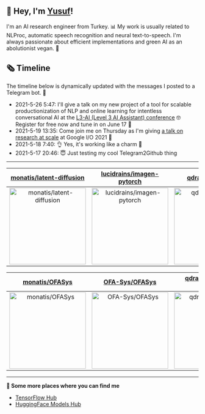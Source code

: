 ## 👋 Hey, I'm [Yusuf](https://www.linkedin.com/in/yusuf-sar%C4%B1g%C3%B6z-4bb826ba/)!

I'm an AI research engineer from Turkey. 📊 My work is usually related to NLProc, automatic speech recognition and neural text-to-speech. I'm always passionate about efficient implementations and green AI as an abolutionist vegan. 🌱
## 🗞️ Timeline
The timeline below is dynamically updated with the messages I posted to a Telegram bot. 🤖
- 2021-5-26 5:47: I'll give a talk on my new project of a tool for scalable productionization of NLP and online learning for intentless conversational AI at the [L3-AI (Level 3 AI Assistant) conference](https://l3-ai.dev) 🤓 Register for free now and tune in on June 17 🤙
- 2021-5-19 13:35: Come join me on Thursday as I'm giving [a talk on research at scale](https://gdg.community.dev/events/details/google-io-community-lounge-meetups-presents-machine-learning-developers-meetup-emeaapac/) at Google I/O 2021 🎉
- 2021-5-18 7:40: 👌 Yes, it's working like a charm 🥳
- 2021-5-17 20:46: 😇 Just testing my cool Telegram2Github thing

---

| [monatis/latent-diffusion](https://github.com/monatis/latent-diffusion) | [lucidrains/imagen-pytorch](https://github.com/lucidrains/imagen-pytorch) | [qdrant/quaterion](https://github.com/qdrant/quaterion) |
| :-: | :-: | :-: |
| <a href="https://github.com/monatis/latent-diffusion"><img src="https://github.com/monatis/monatis/raw/main/DISPLAY.jpg" alt="monatis/latent-diffusion" title="monatis/latent-diffusion" width="200" height="200"></a> | <a href="https://github.com/lucidrains/imagen-pytorch"><img src="https://github.com/monatis/monatis/raw/main/DISPLAY.jpg" alt="lucidrains/imagen-pytorch" title="lucidrains/imagen-pytorch" width="200" height="200"></a> | <a href="https://github.com/qdrant/quaterion"><img src="https://github.com/monatis/monatis/raw/main/DISPLAY.jpg" alt="qdrant/quaterion" title="qdrant/quaterion" width="200" height="200"></a> |

| [monatis/OFASys](https://github.com/monatis/OFASys) | [OFA-Sys/OFASys](https://github.com/OFA-Sys/OFASys) | [qdrant/quaterion-models](https://github.com/qdrant/quaterion-models) |
| :-: | :-: | :-: |
| <a href="https://github.com/monatis/OFASys"><img src="https://github.com/monatis/monatis/raw/main/DISPLAY.jpg" alt="monatis/OFASys" title="monatis/OFASys" width="200" height="200"></a> | <a href="https://github.com/OFA-Sys/OFASys"><img src="https://github.com/monatis/monatis/raw/main/DISPLAY.jpg" alt="OFA-Sys/OFASys" title="OFA-Sys/OFASys" width="200" height="200"></a> | <a href="https://github.com/qdrant/quaterion-models"><img src="https://github.com/monatis/monatis/raw/main/DISPLAY.jpg" alt="qdrant/quaterion-models" title="qdrant/quaterion-models" width="200" height="200"></a> |



---

**🤙 Some more places where you can find me**
- [TensorFlow Hub](https://tfhub.dev/monatis)
- [HuggingFace Models Hub](https://huggingface.co/mys)